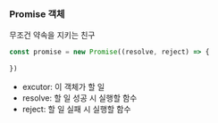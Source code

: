 ### Promise 객체
무조건 약속을 지키는 친구  
```js
const promise = new Promise((resolve, reject) => {
  
})
```
- excutor: 이 객체가 할 일
- resolve: 할 일 성공 시 실행할 함수
- reject: 할 일 실패 시 실행할 함수
